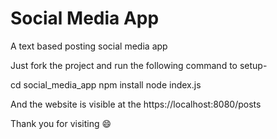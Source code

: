 # Social Media App

A text based posting social media app

Just fork the project and run the following command to setup-

cd social_media_app
npm install
node index.js

And the website is visible at the https://localhost:8080/posts

Thank you for visiting :smile:
